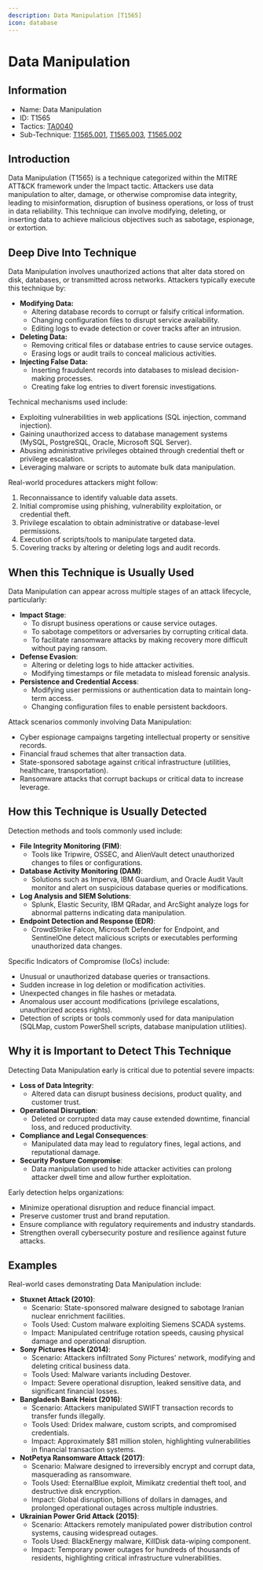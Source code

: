 ```yaml
---
description: Data Manipulation [T1565]
icon: database
---
```


# Data Manipulation

## Information

* Name: Data Manipulation
* ID: T1565
* Tactics: [TA0040](../)
* Sub-Technique: [T1565.001](t1565.001.md), [T1565.003](t1565.003.md), [T1565.002](t1565.002.md)

## Introduction

Data Manipulation (T1565) is a technique categorized within the MITRE ATT\&CK framework under the Impact tactic. Attackers use data manipulation to alter, damage, or otherwise compromise data integrity, leading to misinformation, disruption of business operations, or loss of trust in data reliability. This technique can involve modifying, deleting, or inserting data to achieve malicious objectives such as sabotage, espionage, or extortion.

## Deep Dive Into Technique

Data Manipulation involves unauthorized actions that alter data stored on disk, databases, or transmitted across networks. Attackers typically execute this technique by:

* **Modifying Data:**
  * Altering database records to corrupt or falsify critical information.
  * Changing configuration files to disrupt service availability.
  * Editing logs to evade detection or cover tracks after an intrusion.
* **Deleting Data:**
  * Removing critical files or database entries to cause service outages.
  * Erasing logs or audit trails to conceal malicious activities.
* **Injecting False Data:**
  * Inserting fraudulent records into databases to mislead decision-making processes.
  * Creating fake log entries to divert forensic investigations.

Technical mechanisms used include:

* Exploiting vulnerabilities in web applications (SQL injection, command injection).
* Gaining unauthorized access to database management systems (MySQL, PostgreSQL, Oracle, Microsoft SQL Server).
* Abusing administrative privileges obtained through credential theft or privilege escalation.
* Leveraging malware or scripts to automate bulk data manipulation.

Real-world procedures attackers might follow:

1. Reconnaissance to identify valuable data assets.
2. Initial compromise using phishing, vulnerability exploitation, or credential theft.
3. Privilege escalation to obtain administrative or database-level permissions.
4. Execution of scripts/tools to manipulate targeted data.
5. Covering tracks by altering or deleting logs and audit records.

## When this Technique is Usually Used

Data Manipulation can appear across multiple stages of an attack lifecycle, particularly:

* **Impact Stage**:
  * To disrupt business operations or cause service outages.
  * To sabotage competitors or adversaries by corrupting critical data.
  * To facilitate ransomware attacks by making recovery more difficult without paying ransom.
* **Defense Evasion**:
  * Altering or deleting logs to hide attacker activities.
  * Modifying timestamps or file metadata to mislead forensic analysis.
* **Persistence and Credential Access**:
  * Modifying user permissions or authentication data to maintain long-term access.
  * Changing configuration files to enable persistent backdoors.

Attack scenarios commonly involving Data Manipulation:

* Cyber espionage campaigns targeting intellectual property or sensitive records.
* Financial fraud schemes that alter transaction data.
* State-sponsored sabotage against critical infrastructure (utilities, healthcare, transportation).
* Ransomware attacks that corrupt backups or critical data to increase leverage.

## How this Technique is Usually Detected

Detection methods and tools commonly used include:

* **File Integrity Monitoring (FIM)**:
  * Tools like Tripwire, OSSEC, and AlienVault detect unauthorized changes to files or configurations.
* **Database Activity Monitoring (DAM)**:
  * Solutions such as Imperva, IBM Guardium, and Oracle Audit Vault monitor and alert on suspicious database queries or modifications.
* **Log Analysis and SIEM Solutions**:
  * Splunk, Elastic Security, IBM QRadar, and ArcSight analyze logs for abnormal patterns indicating data manipulation.
* **Endpoint Detection and Response (EDR)**:
  * CrowdStrike Falcon, Microsoft Defender for Endpoint, and SentinelOne detect malicious scripts or executables performing unauthorized data changes.

Specific Indicators of Compromise (IoCs) include:

* Unusual or unauthorized database queries or transactions.
* Sudden increase in log deletion or modification activities.
* Unexpected changes in file hashes or metadata.
* Anomalous user account modifications (privilege escalations, unauthorized access rights).
* Detection of scripts or tools commonly used for data manipulation (SQLMap, custom PowerShell scripts, database manipulation utilities).

## Why it is Important to Detect This Technique

Detecting Data Manipulation early is critical due to potential severe impacts:

* **Loss of Data Integrity**:
  * Altered data can disrupt business decisions, product quality, and customer trust.
* **Operational Disruption**:
  * Deleted or corrupted data may cause extended downtime, financial loss, and reduced productivity.
* **Compliance and Legal Consequences**:
  * Manipulated data may lead to regulatory fines, legal actions, and reputational damage.
* **Security Posture Compromise**:
  * Data manipulation used to hide attacker activities can prolong attacker dwell time and allow further exploitation.

Early detection helps organizations:

* Minimize operational disruption and reduce financial impact.
* Preserve customer trust and brand reputation.
* Ensure compliance with regulatory requirements and industry standards.
* Strengthen overall cybersecurity posture and resilience against future attacks.

## Examples

Real-world cases demonstrating Data Manipulation include:

* **Stuxnet Attack (2010)**:
  * Scenario: State-sponsored malware designed to sabotage Iranian nuclear enrichment facilities.
  * Tools Used: Custom malware exploiting Siemens SCADA systems.
  * Impact: Manipulated centrifuge rotation speeds, causing physical damage and operational disruption.
* **Sony Pictures Hack (2014)**:
  * Scenario: Attackers infiltrated Sony Pictures' network, modifying and deleting critical business data.
  * Tools Used: Malware variants including Destover.
  * Impact: Severe operational disruption, leaked sensitive data, and significant financial losses.
* **Bangladesh Bank Heist (2016)**:
  * Scenario: Attackers manipulated SWIFT transaction records to transfer funds illegally.
  * Tools Used: Dridex malware, custom scripts, and compromised credentials.
  * Impact: Approximately $81 million stolen, highlighting vulnerabilities in financial transaction systems.
* **NotPetya Ransomware Attack (2017)**:
  * Scenario: Malware designed to irreversibly encrypt and corrupt data, masquerading as ransomware.
  * Tools Used: EternalBlue exploit, Mimikatz credential theft tool, and destructive disk encryption.
  * Impact: Global disruption, billions of dollars in damages, and prolonged operational outages across multiple industries.
* **Ukrainian Power Grid Attack (2015)**:
  * Scenario: Attackers remotely manipulated power distribution control systems, causing widespread outages.
  * Tools Used: BlackEnergy malware, KillDisk data-wiping component.
  * Impact: Temporary power outages for hundreds of thousands of residents, highlighting critical infrastructure vulnerabilities.
